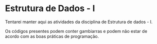 # Estrutura de Dados - I
Tentarei manter aqui as atividades da disciplina de Estrutura de dados - I.

Os códigos presentes podem conter gambiarras e podem não estar de acordo com as boas práticas de programação.
